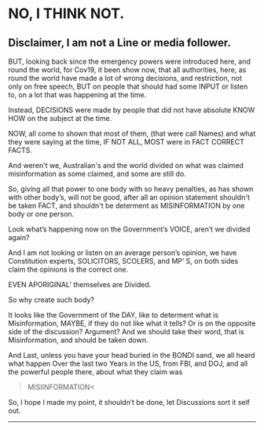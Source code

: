 # NO, I THINK NOT. 

## Disclaimer, I am not a Line or media follower. 

BUT, looking back since the emergency powers were introduced here, and round the world,
for Cov19, it been show now, that all authorities, here, as round the world have made a lot
of wrong decisions, and restriction, not only on free speech, BUT on people that should had
some INPUT or listen to, on a lot that was happening at the time.

Instead, DECISIONS were made by people that did not have absolute KNOW HOW on the
subject at the time.

NOW, all come to shown that most of them, (that were call Names) and what they were
saying at the time, IF NOT ALL, MOST were in FACT CORRECT FACTS.

And weren't we, Australian's and the world divided on what was claimed misinformation as
some claimed, and some are still do.

So, giving all that power to one body with so heavy penalties, as has shown with other
body’s, will not be good, after all an opinion statement shouldn't be taken FACT, and
shouldn't be determent as MISINFORMATION by one body or one person.

Look what’s happening now on the Government’s VOICE, aren’t we divided again?

And I am not looking or listen on an average person’s opinion, we have Constitution experts,
SOLICITORS, SCOLERS, and MP’ S, on both sides claim the opinions is the correct one.

EVEN APORIGINAL’ themselves are Divided.

So why create such body?

It looks like the Government of the DAY, like to determent what is Misinformation, MAYBE,
if they do not like what it tells? Or is on the opposite side of the discussion? Argument? And
we should take their word, that is Misinformation, and should be taken down.

And Last, unless you have your head buried in the BONDI sand, we all heard what happen
Over the last two Years in the US, from FBI, and DOJ, and all the powerful people there,
about what they claim was

>MISIINFORMATION<

So, I hope I made my point, it shouldn’t be done, let Discussions sort it self out.


-----

